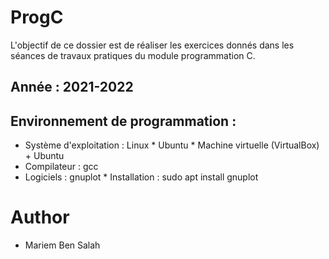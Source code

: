 # ProgC
L'objectif de ce dossier est de réaliser les exercices donnés dans les séances de travaux pratiques du module programmation C.
## Année : 2021-2022
## Environnement de programmation :
* Système d'exploitation : Linux
      * Ubuntu
      * Machine virtuelle (VirtualBox) + Ubuntu
* Compilateur : gcc
* Logiciels : gnuplot
      * Installation : sudo apt install gnuplot
# Author 
* Mariem Ben Salah
